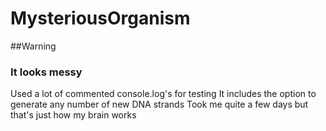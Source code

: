# MysteriousOrganism

##Warning
### It looks messy
Used a lot of commented console.log's for testing
It includes the option to generate any number of new DNA strands 
Took me quite a few days but that's just how my brain works 
